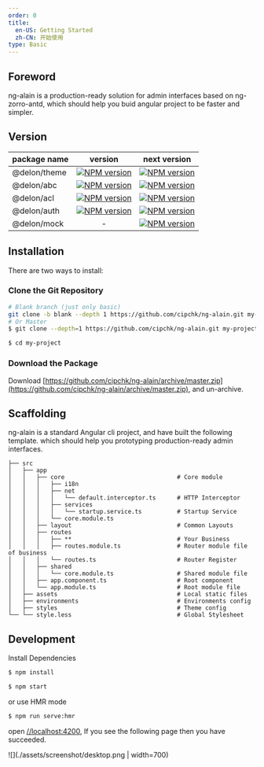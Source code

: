 ```yaml
---
order: 0
title:
  en-US: Getting Started
  zh-CN: 开始使用
type: Basic
---
```


## Foreword

ng-alain is a production-ready solution for admin interfaces based on ng-zorro-antd, which should help you buid angular project to be faster and simpler.

## Version

| package name | version | next version |
| ------------ |:-----:|:----------:|
| @delon/theme | [![NPM version](https://img.shields.io/npm/v/@delon/theme.svg)](https://www.npmjs.com/package/@delon/theme) | [![NPM version](https://img.shields.io/npm/v/@delon/theme/next.svg)](https://www.npmjs.com/package/@delon/theme) |
| @delon/abc | [![NPM version](https://img.shields.io/npm/v/@delon/abc.svg)](https://www.npmjs.com/package/@delon/abc) | [![NPM version](https://img.shields.io/npm/v/@delon/abc/next.svg)](https://www.npmjs.com/package/@delon/abc) |
| @delon/acl | [![NPM version](https://img.shields.io/npm/v/@delon/acl.svg)](https://www.npmjs.com/package/@delon/acl) | [![NPM version](https://img.shields.io/npm/v/@delon/acl/next.svg)](https://www.npmjs.com/package/@delon/acl) |
| @delon/auth | [![NPM version](https://img.shields.io/npm/v/@delon/auth.svg)](https://www.npmjs.com/package/@delon/auth) | [![NPM version](https://img.shields.io/npm/v/@delon/auth/next.svg)](https://www.npmjs.com/package/@delon/auth) |
| @delon/mock | - | [![NPM version](https://img.shields.io/npm/v/@delon/mock/next.svg)](https://www.npmjs.com/package/@delon/mock) |

## Installation

There are two ways to install:

### Clone the Git Repository

```bash
# Blank branch (just only basic)
git clone -b blank --depth 1 https://github.com/cipchk/ng-alain.git my-project
# Or Master
$ git clone --depth=1 https://github.com/cipchk/ng-alain.git my-project

$ cd my-project
```

### Download the Package

Download [https://github.com/cipchk/ng-alain/archive/master.zip](https://github.com/cipchk/ng-alain/archive/master.zip), and un-archive.

## Scaffolding

ng-alain is a standard Angular cli project, and have built the following template. which should help you prototyping production-ready admin interfaces.

```
├── src
│   ├── app
│   │   ├── core                                # Core module
│   │   │   ├── i18n
│   │   │   ├── net
│   │   │   │   └── default.interceptor.ts      # HTTP Interceptor
│   │   │   ├── services
│   │   │   │   └── startup.service.ts          # Startup Service
│   │   │   └── core.module.ts
│   │   ├── layout                              # Common Layouts
│   │   ├── routes
│   │   │   ├── **                              # Your Business
│   │   │   ├── routes.module.ts                # Router module file of business
│   │   │   └── routes.ts                       # Router Register
│   │   ├── shared
│   │   │   └── core.module.ts                  # Shared module file
│   │   ├── app.component.ts                    # Root component
│   │   └── app.module.ts                       # Root module file
│   ├── assets                                  # Local static files
│   ├── environments                            # Environments config
│   ├── styles                                  # Theme config
└── └── style.less                              # Global Stylesheet
```

## Development

Install Dependencies

```bash
$ npm install
```

```bash
$ npm start
```

or use HMR mode

```bash
$ npm run serve:hmr
```

open [//localhost:4200](//localhost:4200), If you see the following page then you have succeeded.

![](./assets/screenshot/desktop.png | width=700)
